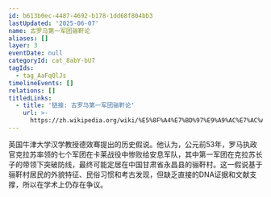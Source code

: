 ```yaml
---
id: b613b0ec-4487-4692-b178-1dd68f804bb3
lastUpdated: '2025-06-07'
name: 古罗马第一军团骊靬论
aliases: []
layer: 3
eventDate: null
categoryId: cat_8abY-bU7
tagIds:
  - tag_AaFqQlJs
timelineEvents: []
relations: []
titledLinks:
  - title: '链接: 古罗马第一军团骊靬论'
    url: >-
      https://zh.wikipedia.org/wiki/%E5%8F%A4%E7%BD%97%E9%A9%AC%E7%AC%AC%E4%B8%80%E5%86%9B%E5%9B%A2%E5%A4%B1%E8%B8%AA%E4%B9%8B%E8%B0%9C
---
```

英国牛津大学汉学教授德效骞提出的历史假说。他认为，公元前53年，罗马执政官克拉苏率领的七个军团在卡莱战役中惨败给安息军队，其中第一军团在克拉苏长子的带领下突破防线，最终可能定居在中国甘肃省永昌县的骊靬村。这一假说基于骊靬村居民的外貌特征、民俗习惯和考古发现，但缺乏直接的DNA证据和文献支撑，所以在学术上仍存在争议。

